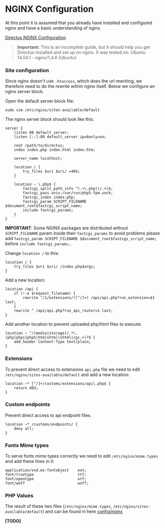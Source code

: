 # NGINX Configuration
At this point it is assumed that you already have installed and configured nginx and have a basic understanding of nginx. 

[Directus NGINX Configuration](https://github.com/directus/directus-vagrant/tree/master/config/nginx)

> **Important:** This is an incomplete guide, but it should help you get Directus installed and set up on nginx. It was tested on: Ubuntu 14.04.1 - nginx/1.4.6 (Ubuntu)

### Site configuration

Since nginx doesn't use `.htaccess`, which does the url rewriting, we therefore need to do the rewrite within nginx itself. Below we configure an nginx server block.

Open the default server block file:
```
sudo vim /etc/nginx/sites-available/default
```

The nginx server block should look like this:

```
server {
    listen 80 default_server;
    listen [::]:80 default_server ipv6only=on;

    root /path/to/directus;
    index index.php index.html index.htm;

    server_name localhost;

    location / {
        try_files $uri $uri/ =404;
    }
    
    location ~ \.php$ {
        fastcgi_split_path_info ^(.+\.php)(/.+)$;
        fastcgi_pass unix:/var/run/php5-fpm.sock;
        fastcgi_index index.php;
        fastcgi_param SCRIPT_FILENAME $document_root$fastcgi_script_name;
        include fastcgi_params;
    }
}
```

**IMPORTANT**: Some NGINX packages are distributed without `SCRIPT_FILENAME` param inside their `fastcgi_params`
to avoid problems please add `fastcgi_param SCRIPT_FILENAME $document_root$fastcgi_script_name;` before `include fastcgi_params;`.

Change `location /` to this:
```
location / {
    try_files $uri $uri/ /index.php$args;
}
```

Add a new location:
```
location /api {
	if (!-e $request_filename) {
		rewrite ^/1/extensions/([^/]+) /api/api.php?run_extension=$1 last;
	}
	rewrite ^ /api/api.php?run_api_router=1 last;
}
```

Add another location to prevent uploaded php/html files to execute.
```
location ~ ^/(media|storage)/.*\.(php|phps|php5|htm|shtml|xhtml|cgi.+)?$ {
    add_header Content-Type text/plain;
}
```

### Extensions
To prevent direct access to extensions `api.php` file we need to edit `/etc/nginx/sites-available/default` and add a new location:

```
location ~* [^/]+/customs/extensions/api\.php$ {
    return 403;
}
```

### Custom endpoints
Prevent direct access to api endpoint files.

```
location ~* /customs/endpoints/ {
	deny all;
}
```

### Fonts Mime types

To serve fonts mime types correctly we need to edit `/etc/nginx/mime.types` and add these lines in it:
```
application/vnd.ms-fontobject    eot;
font/truetype                    ttf;
font/opentype                    otf;
font/woff                        woff;
```


### PHP Values

The result of these two files (`/etc/nginx/mime.types`, `/etc/nginx/sites-available/default`) and  can be found in here [config/nginx](https://github.com/directus/directus-vagrant/tree/master/config/nginx)

**[TODO]**